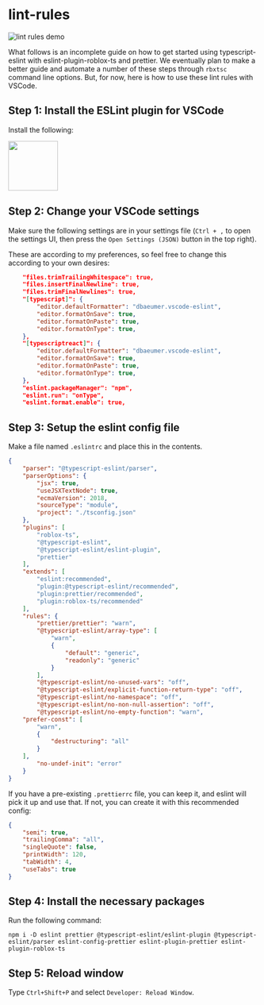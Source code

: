 # lint-rules

![lint rules demo](https://user-images.githubusercontent.com/15217173/64753460-ed490e80-d4e8-11e9-9af9-06fb1a0aceae.gif)


What follows is an incomplete guide on how to get started using typescript-eslint with eslint-plugin-roblox-ts and prettier. We eventually plan to make a better guide and automate a number of these steps through `rbxtsc` command line options. But, for now, here is how to use these lint rules with VSCode.

## Step 1: Install the ESLint plugin for VSCode
Install the following:

<a href="https://marketplace.visualstudio.com/items?itemName=dbaeumer.vscode-eslint"><img src="https://camo.githubusercontent.com/e16321b339b250b46af5bcb05ed36892e6770342/68747470733a2f2f64626165756d65722e67616c6c65727963646e2e76736173736574732e696f2f657874656e73696f6e732f64626165756d65722f7673636f64652d65736c696e742f312e392e312f313536363239383133363236392f4d6963726f736f66742e56697375616c53747564696f2e53657276696365732e49636f6e732e44656661756c74" data-canonical-src="https://dbaeumer.gallerycdn.vsassets.io/extensions/dbaeumer/vscode-eslint/1.9.1/1566298136269/Microsoft.VisualStudio.Services.Icons.Default" width="100" height="100"></a>

<!-- 
<a href="https://marketplace.visualstudio.com/items?itemName=esbenp.prettier-vscode"><img src="https://camo.githubusercontent.com/439873e3a6c9faa27a6f9d69ab8a9cc91bf7dc84/68747470733a2f2f657362656e702e67616c6c65727963646e2e76736173736574732e696f2f657874656e73696f6e732f657362656e702f70726574746965722d7673636f64652f312e31302e302f313536363537333135313038332f4d6963726f736f66742e56697375616c53747564696f2e53657276696365732e49636f6e732e44656661756c74" data-canonical-src="https://esbenp.gallerycdn.vsassets.io/extensions/esbenp/prettier-vscode/1.10.0/1566573151083/Microsoft.VisualStudio.Services.Icons.Default" width="100" height="100"></a>
-->

## Step 2: Change your VSCode settings
Make sure the following settings are in your settings file (`Ctrl + ,` to open the settings UI, then press the `Open Settings (JSON)` button in the top right).

These are according to my preferences, so feel free to change this according to your own desires:
```json
	"files.trimTrailingWhitespace": true,
	"files.insertFinalNewline": true,
	"files.trimFinalNewlines": true,
	"[typescript]": {
		"editor.defaultFormatter": "dbaeumer.vscode-eslint",
		"editor.formatOnSave": true,
		"editor.formatOnPaste": true,
		"editor.formatOnType": true,
	},
	"[typescriptreact]": {
		"editor.defaultFormatter": "dbaeumer.vscode-eslint",
		"editor.formatOnSave": true,
		"editor.formatOnPaste": true,
		"editor.formatOnType": true,
	},
	"eslint.packageManager": "npm",
	"eslint.run": "onType",
	"eslint.format.enable": true,
```

## Step 3: Setup the eslint config file
Make a file named `.eslintrc` and place this in the contents.

```json
{
    "parser": "@typescript-eslint/parser",
    "parserOptions": {
        "jsx": true,
        "useJSXTextNode": true,
        "ecmaVersion": 2018,
        "sourceType": "module",
        "project": "./tsconfig.json"
    },
    "plugins": [
        "roblox-ts",
        "@typescript-eslint",
        "@typescript-eslint/eslint-plugin",
        "prettier"
    ],
    "extends": [
        "eslint:recommended",
        "plugin:@typescript-eslint/recommended",
        "plugin:prettier/recommended",
        "plugin:roblox-ts/recommended"
    ],
    "rules": {
        "prettier/prettier": "warn",
        "@typescript-eslint/array-type": [
            "warn",
            {
                "default": "generic",
                "readonly": "generic"
            }
        ],
        "@typescript-eslint/no-unused-vars": "off",
        "@typescript-eslint/explicit-function-return-type": "off",
        "@typescript-eslint/no-namespace": "off",
        "@typescript-eslint/no-non-null-assertion": "off",
        "@typescript-eslint/no-empty-function": "warn",
	"prefer-const": [
		"warn",
		{
			"destructuring": "all"
		}
	],
        "no-undef-init": "error"
    }
}
```
If you have a pre-existing `.prettierrc` file, you can keep it, and eslint will pick it up and use that.
If not, you can create it with this recommended config:
```json
{
	"semi": true,
	"trailingComma": "all",
	"singleQuote": false,
	"printWidth": 120,
	"tabWidth": 4,
	"useTabs": true
}
```

## Step 4: Install the necessary packages

Run the following command:

`npm i -D eslint prettier @typescript-eslint/eslint-plugin @typescript-eslint/parser eslint-config-prettier eslint-plugin-prettier eslint-plugin-roblox-ts`

<!-- For roact development: npm i -D eslint-config-react -->

## Step 5: Reload window
Type `Ctrl+Shift+P` and select `Developer: Reload Window`. 
